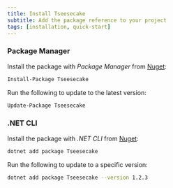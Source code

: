 ```yaml
---
title: Install Tseesecake
subtitle: Add the package reference to your project
tags: [installation, quick-start]
---
```


### Package Manager

Install the package with *Package Manager* from [Nuget](http://nuget.org/packages/Tseesecake):
```bash
Install-Package Tseesecake
```

Run the following to update to the latest version:
```bash
Update-Package Tseesecake
```

### .NET CLI

Install the package with *.NET CLI* from [Nuget](http://nuget.org/packages/Tseesecake):
```bash
dotnet add package Tseesecake
```

Run the following to update to a specific version:
```bash
dotnet add package Tseesecake --version 1.2.3
```